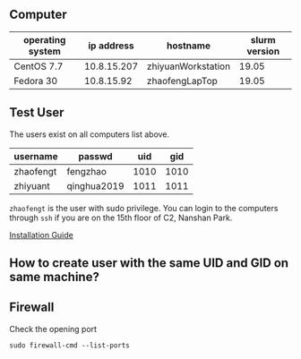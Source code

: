 ## Computer

| operating system | ip address  | hostname           | slurm version | 
|------------------|-------------|--------------------|---------------|
| CentOS 7.7       | 10.8.15.207 | zhiyuanWorkstation | 19.05         |
| Fedora 30        | 10.8.15.92  | zhaofengLapTop     | 19.05         |


## Test User
The users exist on all computers list above.

| username  | passwd      | uid  | gid  |
|-----------|-------------|------|------|
| zhaofengt | fengzhao    | 1010 | 1010 |
| zhiyuant  | qinghua2019 | 1011 | 1011 |


`zhaofengt` is the user with sudo privilege. You can login to the computers through `ssh` if you are on the 15th floor of C2, Nanshan Park.

[Installation Guide](https://www.slothparadise.com/how-to-install-slurm-on-centos-7-cluster/)

## How to create user with the same UID and GID on same machine?


## Firewall
Check the opening port
```shell
sudo firewall-cmd --list-ports
```

